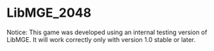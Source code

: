 # LibMGE_2048

Notice: This game was developed using an internal testing version of LibMGE. It will work correctly only with version 1.0 stable or later.
